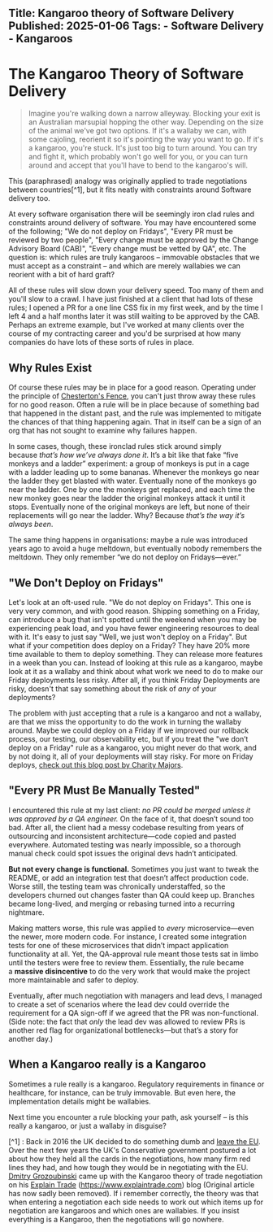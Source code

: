 Title: Kangaroo theory of Software Delivery
Published: 2025-01-06
Tags: 
    - Software Delivery
    - Kangaroos 
---


# The Kangaroo Theory of Software Delivery

>Imagine you're walking down a narrow alleyway. Blocking your exit is an Australian marsupial hopping the other way. Depending on the size of the animal we've got two options. If it's a wallaby we can, with some cajoling,  reorient it so it's pointing the way you want to go. If it's a kangaroo, you're stuck. It's just too big to turn around. You can try and fight it, which probably won't go well for you, or you can turn around and accept that you'll have to bend to the kangaroo's will. 

This (paraphrased) analogy was originally applied to trade negotiations between countries[^1], but it fits neatly with constraints around Software delivery too.

At every software organisation there will be seemingly iron clad rules and constraints around delivery of software.  You may have encountered some of the following; "We do not deploy on Fridays", "Every PR must be reviewed by two people", "Every change must be approved by the Change Advisory Board (CAB)", "Every change must be vetted by QA", etc. The question is: which rules are truly kangaroos – immovable obstacles that we must accept as a constraint  – and which are merely wallabies we can reorient with a bit of hard graft?

All of these rules will slow down your delivery speed.  Too many of them and you'll slow to a crawl. I have just finished at a client that had lots of these rules; I opened a PR for a one line CSS fix in my first week, and by the time I left 4 and a half months later it was still waiting to be approved by the CAB. Perhaps an extreme example, but I've worked at many clients over the course of my contracting career and you'd be surprised at how many companies do have lots of these sorts of  rules in place.

## Why Rules Exist

Of course these rules may be in place for a good reason. Operating under the principle of [Chesterton's Fence](https://en.wikipedia.org/wiki/G._K._Chesterton#Chesterton's_fence), you can't just throw away these rules for no good reason. Often a rule will be in place because of something bad that happened in the distant past, and the rule was implemented to mitigate the chances of that thing happening again. That in itself can be a sign of an org that has not sought to examine why failures happen.

In some cases, though, these ironclad rules stick around simply because _that’s how we’ve always done it_. It’s a bit like that fake “five monkeys and a ladder” experiment: a group of monkeys is put in a cage with a ladder leading up to some bananas. Whenever the monkeys go near the ladder they get blasted with water. Eventually none of the monkeys go near the ladder. One by one the monkeys get replaced, and each time the new monkey goes near the ladder the  original monkeys attack it until it stops. Eventually none of the original monkeys are left, but none of their replacements will go near the ladder. Why? Because _that’s the way it’s always been_.

The same thing happens in organisations: maybe a rule was introduced years ago to avoid a huge meltdown, but eventually nobody remembers the meltdown. They only remember “we do not deploy on Fridays—ever.”

## "We Don't Deploy on Fridays"

Let's look at an oft-used  rule. "We do not deploy on Fridays". This one is very very common, and with good reason. Shipping something on a Friday, can introduce a bug that isn't spotted until the weekend when you may be experiencing peak load, and you have fewer engineering resources to deal with it. It's easy to just say "Well, we just won't deploy on a Friday". But what if your competition does deploy on a Friday? They have 20% more time available to them to deploy something. They can release more features in a week than you can. Instead of looking at this rule as a kangaroo, maybe look at it as a wallaby and think about what work we need to do to make our Friday deployments less risky. After all, if you think Friday Deployments are risky, doesn't that say something about  the risk of *any* of your deployments? 

The problem with just accepting that a rule is a kangaroo and not a wallaby, are that we miss the opportunity to do the work in turning the wallaby around. Maybe we could deploy on a Friday if we improved our rollback process, our testing, our observability etc, but if you treat the "we don’t deploy on a Friday" rule as a kangaroo, you might never do that work, and by not doing it, all of your deployments will stay risky. For more on Friday deploys, [check out this blog post by Charity Majors](https://charity.wtf/2019/10/28/deploys-its-not-actually-about-fridays/).  

## "Every PR Must Be Manually Tested"

I encountered this rule at my last client: _no PR could be merged unless it was approved by a QA engineer._ On the face of it, that doesn’t sound too bad. After all, the client had a messy codebase resulting from years of outsourcing and inconsistent architecture—code copied and pasted everywhere. Automated testing was nearly impossible, so a thorough manual check could spot issues the original devs hadn’t anticipated.

**But not every change is functional.** Sometimes you just want to tweak the README, or add an integration test that doesn’t affect production code. Worse still, the testing team was chronically understaffed, so the developers churned out changes faster than QA could keep up. Branches became long-lived, and merging or rebasing turned into a recurring nightmare.

Making matters worse, this rule was applied to _every_ microservice—even the newer, more modern code. For instance, I created some integration tests for one of these microservices that didn’t impact application functionality at all. Yet, the QA-approval rule meant those tests sat in limbo until the testers were free to review them. Essentially, the rule became a **massive disincentive** to do the very work that would make the project more maintainable and safer to deploy.

Eventually, after much negotiation with managers and lead devs, I managed to create a set of scenarios where the lead dev could override the requirement for a QA sign-off if we agreed that the PR was non-functional. (Side note: the fact that _only_ the lead dev was allowed to review PRs is another red flag for organizational bottlenecks—but that’s a story for another day.)

## When a Kangaroo really is a Kangaroo

Sometimes a rule really is a kangaroo. Regulatory requirements in finance or healthcare, for instance, can be truly immovable. But even here, the implementation details might be wallabies. 

Next time you encounter a rule blocking your path, ask yourself – is this really a kangaroo, or just a wallaby in disguise?

[^1] : Back in 2016 the UK decided to do something dumb and [leave the EU](https://en.wikipedia.org/wiki/Brexit). Over the next few years the UK's Conservative government postured a lot about how they held all the cards in the negotiations, how many firm red lines they had, and how tough they would be in negotiating with the EU.  [Dmitry Grozoubinski](https://bsky.app/profile/explaintrade.com) came up with the Kangaroo theory of trade negotiation on his [ Explain Trade]() (https://www.explaintrade.com) blog (Original article has now sadly been removed). If i remember correctly, the theory was that when entering a negotiation each side needs to work out which items up for negotiation are kangaroos and which ones are wallabies. If you insist everything is a Kangaroo, then the negotiations will go nowhere. 
